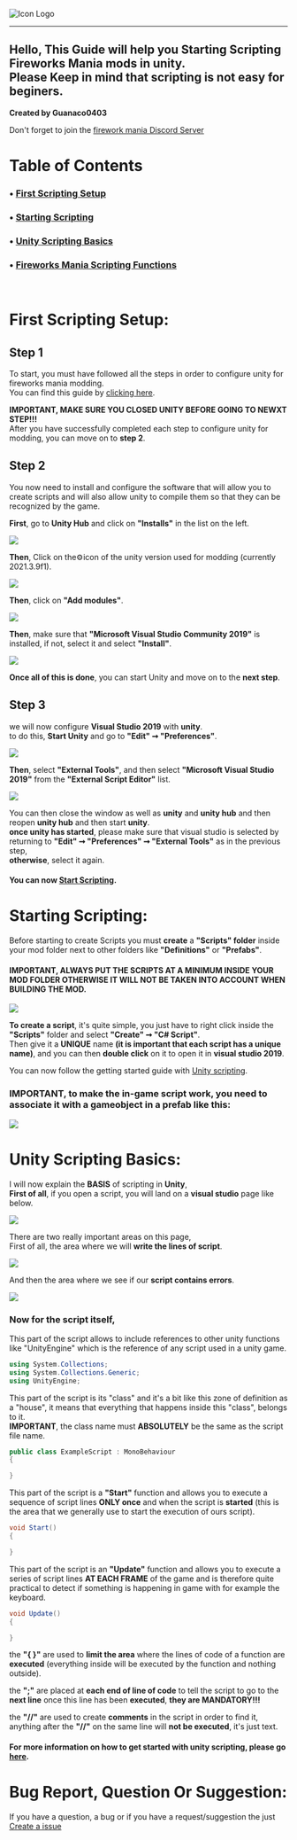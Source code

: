 ![Icon Logo](https://avatars.githubusercontent.com/u/76651037?s=48&v=4)

---
Hello, This Guide will help you Starting Scripting Fireworks Mania mods in unity.<br/>
Please Keep in mind that scripting is not easy for beginers.<br/>
---
**Created by Guanaco0403**

Don't forget to join the [firework mania Discord Server](https://discord.gg/6TJPwUUrJp)

# Table of Contents

### • [First Scripting Setup](#First-Scripting-Setup)

### • [Starting Scripting](#Starting-Scripting)

### • [Unity Scripting Basics](#Unity-Scripting-Basics)

### • [Fireworks Mania Scripting Functions](#Fireworks-Mania-Scripting-Functions)
<br/>

# First Scripting Setup:

## Step 1
To start, you must have followed all the steps in order to configure unity for fireworks mania modding.<br/>
You can find this guide by [clicking here](https://github.com/Laumania/FireworksMania.ModTools#getting-started).

**IMPORTANT, MAKE SURE YOU CLOSED UNITY BEFORE GOING TO NEWXT STEP!!!**<br/>
After you have successfully completed each step to configure unity for modding, you can move on to **step 2**.

## Step 2
You now need to install and configure the software that will allow you to create scripts and will also allow unity to compile them so that they can be recognized by the game.

**First**, go to **Unity Hub** and click on **"Installs"** in the list on the left.

![](https://github.com/guanaco0403/Guanaco-Firework-Mania-Mods/blob/main/Images/Scripting-Guide/UnityHub1.png)

**Then**, Click on the⚙️icon of the unity version used for modding (currently 2021.3.9f1).

![](https://github.com/guanaco0403/Guanaco-Firework-Mania-Mods/blob/main/Images/Scripting-Guide/UnityHub2.png)

**Then**, click on **"Add modules"**.

![](https://github.com/guanaco0403/Guanaco-Firework-Mania-Mods/blob/main/Images/Scripting-Guide/UnityHub3.png)

**Then**, make sure that **"Microsoft Visual Studio Community 2019"** is installed, if not, select it and select **"Install"**.

![](https://github.com/guanaco0403/Guanaco-Firework-Mania-Mods/blob/main/Images/Scripting-Guide/UnityHub4.png)

**Once all of this is done**, you can start Unity and move on to the **next step**.

## Step 3
we will now configure **Visual Studio 2019** with **unity**.<br/>
to do this, **Start Unity** and go to **"Edit" ➞ "Preferences"**.

![](https://github.com/guanaco0403/Guanaco-Firework-Mania-Mods/blob/main/Images/Scripting-Guide/Unity1.png)

**Then**, select **"External Tools"**, and then select **"Microsoft Visual Studio 2019"** from the **"External Script Editor"** list.

![](https://github.com/guanaco0403/Guanaco-Firework-Mania-Mods/blob/main/Images/Scripting-Guide/Unity2.png)

You can then close the window as well as **unity** and **unity hub** and then reopen **unity hub** and then start **unity**.<br/>
**once unity has started**, please make sure that visual studio is selected by returning to **"Edit" ➞ "Preferences" ➞ "External Tools"** as in the previous step,<br/>
**otherwise**, select it again.

#### You can now [Start Scripting](#Starting-Scripting).

# Starting Scripting:
Before starting to create Scripts you must **create** a **"Scripts" folder** inside your mod folder next to other folders like **"Definitions"** or **"Prefabs"**.
#### **IMPORTANT**, ALWAYS PUT THE SCRIPTS AT A MINIMUM INSIDE YOUR MOD FOLDER OTHERWISE IT WILL NOT BE TAKEN INTO ACCOUNT WHEN BUILDING THE MOD.

![](https://github.com/guanaco0403/Guanaco-Firework-Mania-Mods/blob/main/Images/Scripting-Guide/Unity3.png)

**To create a script**, it's quite simple, you just have to right click inside the **"Scripts"** folder and select **"Create" ➞ "C# Script"**.<br/>
Then give it a **UNIQUE** name **(it is important that each script has a unique name)**, and you can then **double click** on it to open it in **visual studio 2019**.

You can now follow the getting started guide with [Unity scripting](https://github.com/Laumania/FireworksMania.ModTools#getting-started).

### IMPORTANT, to make the in-game script work, you need to associate it with a gameobject in a prefab like this:

![](https://github.com/guanaco0403/Guanaco-Firework-Mania-Mods/blob/main/Images/Scripting-Guide/Unity4.png)

# Unity Scripting Basics:
I will now explain the **BASIS** of scripting in **Unity**,<br/>
**First of all**, if you open a script, you will land on a **visual studio** page like below.

![](https://github.com/guanaco0403/Guanaco-Firework-Mania-Mods/blob/main/Images/Scripting-Guide/VS1.png)

There are two really important areas on this page,<br/>
First of all, the area where we will **write the lines of script**.

![](https://github.com/guanaco0403/Guanaco-Firework-Mania-Mods/blob/main/Images/Scripting-Guide/VS2.png)

And then the area where we see if our **script contains errors**.

![](https://github.com/guanaco0403/Guanaco-Firework-Mania-Mods/blob/main/Images/Scripting-Guide/VS3.png)
<br/>

### Now for the script itself,
This part of the script allows to include references to other unity functions like "UnityEngine" which is the reference of any script used in a unity game.

```C#
using System.Collections;
using System.Collections.Generic;
using UnityEngine;
```

This part of the script is its "class" and it's a bit like this zone of definition as a "house", it means that everything that happens inside this "class", belongs to it.<br/>
**IMPORTANT**, the class name must **ABSOLUTELY** be the same as the script file name.

```C#
public class ExampleScript : MonoBehaviour
{

}
```

This part of the script is a **"Start"** function and allows you to execute a sequence of script lines **ONLY once** and when the script is **started** (this is the area that we generally use to start the execution of ours script).

```C#
void Start()
{

}
```

This part of the script is an **"Update"** function and allows you to execute a series of script lines **AT EACH FRAME** of the game and is therefore quite practical to detect if something is happening in game with for example the keyboard.

```C#
void Update()
{

}
```

the **"{ }"** are used to **limit the area** where the lines of code of a function are **executed** (everything inside will be executed by the function and nothing outside).

the **";"** are placed at **each end of line of code** to tell the script to go to the **next line** once this line has been **executed**, **they are MANDATORY!!!**

the **"//"** are used to create **comments** in the script in order to find it, anything after the **"//"** on the same line will **not be executed**, it's just text.

#### For more information on how to get started with unity scripting, please go [here](https://unity.com/how-to/learning-c-sharp-unity-beginners).

# Bug Report, Question Or Suggestion:

If you have a question, a bug or if you have a request/suggestion the just [Create a issue](https://github.com/guanaco0403/Guanaco-Firework-Mania-Mods/issues/new/choose)